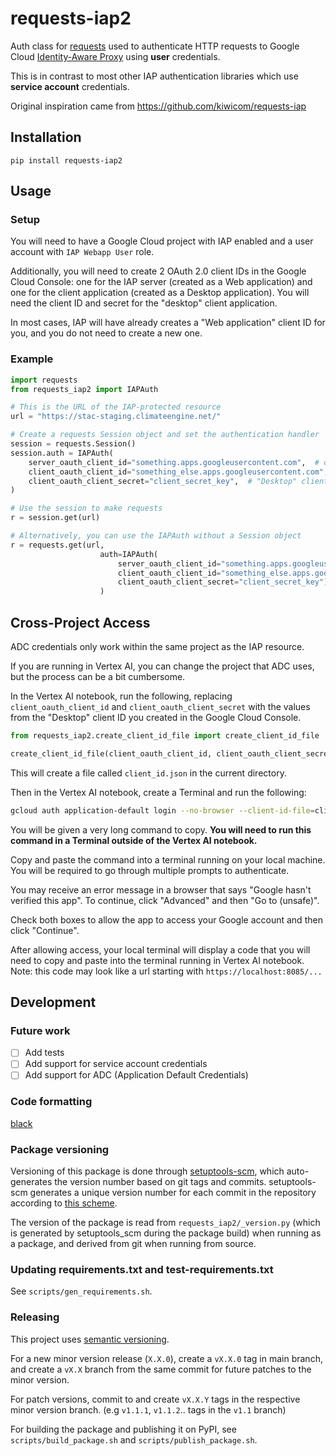 # requests-iap2
Auth class for [requests](https://github.com/kennethreitz/requests) used to authenticate HTTP requests to 
Google Cloud [Identity-Aware Proxy](https://cloud.google.com/iap/) using **user** credentials.

This is in contrast to most other IAP authentication libraries which use **service account** credentials.

Original inspiration came from https://github.com/kiwicom/requests-iap 

## Installation

```
pip install requests-iap2
```

## Usage

### Setup
You will need to have a Google Cloud project with IAP enabled and a user account with `IAP Webapp User` role.

Additionally, you will need to create 2 OAuth 2.0 client IDs in the Google Cloud Console:
one for the IAP server (created as a Web application) and one for the client application (created as a Desktop application).
You will need the client ID and secret for the "desktop" client application.

In most cases, IAP will have already creates a "Web application" client ID for you, and you do not need to create a new one.

### Example

```python
import requests
from requests_iap2 import IAPAuth

# This is the URL of the IAP-protected resource
url = "https://stac-staging.climateengine.net/"

# Create a requests Session object and set the authentication handler
session = requests.Session()
session.auth = IAPAuth(
    server_oauth_client_id="something.apps.googleusercontent.com",  # optional
    client_oauth_client_id="something_else.apps.googleusercontent.com",  # "Desktop" client
    client_oauth_client_secret="client_secret_key",  # "Desktop" client secret
)

# Use the session to make requests
r = session.get(url)

# Alternatively, you can use the IAPAuth without a Session object
r = requests.get(url,
                    auth=IAPAuth(
                        server_oauth_client_id="something.apps.googleusercontent.com",  # optional
                        client_oauth_client_id="something_else.apps.googleusercontent.com",
                        client_oauth_client_secret="client_secret_key"),
                    )
```

## Cross-Project Access
ADC credentials only work within the same project as the IAP resource.

If you are running in Vertex AI, you can change the project that ADC uses, but the process can be a bit cumbersome.

In the Vertex AI notebook, run the following, replacing `client_oauth_client_id` and `client_oauth_client_secret` with 
the values from the "Desktop" client ID you created in the Google Cloud Console.

```python
from requests_iap2.create_client_id_file import create_client_id_file

create_client_id_file(client_oauth_client_id, client_oauth_client_secret)
```

This will create a file called `client_id.json` in the current directory.

Then in the Vertex AI notebook, create a Terminal and run the following:

```bash
gcloud auth application-default login --no-browser --client-id-file=client_id.json
```

You will be given a very long command to copy. **You will need to run this command in a Terminal outside of the Vertex AI notebook.**

Copy and paste the command into a terminal running on your local machine. You will be required to go through multiple
prompts to authenticate.

You may receive an error message in a browser that says "Google hasn't verified this app".
To continue, click "Advanced" and then "Go to <app name> (unsafe)".

Check both boxes to allow the app to access your Google account and then click "Continue".

After allowing access, your local terminal will display a code that you will need to copy and paste into the 
terminal running in Vertex AI notebook.  Note: this code may look like a url starting with `https://localhost:8085/...`

## Development

### Future work

- [ ] Add tests
- [ ] Add support for service account credentials
- [ ] Add support for ADC (Application Default Credentials)

### Code formatting

[black](https://github.com/ambv/black/)

### Package versioning

Versioning of this package is done through [setuptools-scm](https://github.com/pypa/setuptools_scm),
which auto-generates the version number based on git tags and commits. setuptools-scm generates a
unique version number for each commit in the repository according to
[this scheme](https://github.com/pypa/setuptools_scm/#default-versioning-scheme).

The version of the package is read from `requests_iap2/_version.py`
(which is generated by setuptools_scm during the package build) when running as a package, and derived
from git when running from source.

### Updating requirements.txt and test-requirements.txt

See `scripts/gen_requirements.sh`.

### Releasing

This project uses [semantic versioning](https://semver.org/).

For a new minor version release (`X.X.0`), create a `vX.X.0` tag in main branch,
and create a `vX.X` branch from the same commit for future patches to the minor version.

For patch versions, commit to and create `vX.X.Y` tags in the respective minor version branch.
(e.g `v1.1.1`, `v1.1.2`.. tags in the `v1.1` branch)

For building the package and publishing it on PyPI, see `scripts/build_package.sh`
and `scripts/publish_package.sh`.
